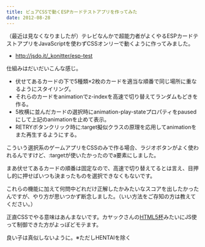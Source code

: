 ```yaml
---
title: ピュアCSSで動くESPカードテストアプリを作ってみた
date: 2012-08-28
---
```

（最近は見なくなりましたが）テレビなんかで超能力者がよくやるESPカードテストアプリをJavaScriptを使わずCSSオンリーで動くように作ってみました。

<!--more-->

<script type="text/javascript" src="http://jsdo.it/blogparts/pWd9/js"></script>

<ul>
<li><a href="http://jsdo.it/_konitter/esp-test" target="_blank">http://jsdo.it/_konitter/esp-test</a></li>
</ul>

仕組みはだいだいこんな感じ。

<ul>
<li>伏せてあるカードの下で5種類×2枚のカードを適当な順番で同じ場所に重なるようにスタイリング。</li>
<li>それらのカードをanimationでz-indexを高速で切り替えてランダムもどきを作る。</li>
<li>5枚横に並んだカードの選択時にanimation-play-stateプロパティをpausedにして上記のanimationを止めて表示。</li>
<li>RETRYボタンクリック時に:target擬似クラスの原理を応用してanimationをまた再生するようにする。</li>
</ul>

こういう選択系のゲームアプリをCSSのみで作る場合、ラジオボタンがよく使われるんですけど、:targetが使いたかったのでa要素にしました。

まあ伏せてあるカードの順番は固定なので、高速で切り替えてるとは言え、目押し的に押せばいつも決まったものを選択できなくもないです。

これらの機能に加えて何問中どれだけ正解したかみたいなスコアを出したかったんですが、やり方が思いつかず断念しました。（いい方法をご存知の方は教えてください。）

正直CSSでやる意味はあんまないです。カヤックさんの<a href="http://html5cup.kayac.com" target="_blank">HTML5杯</a>みたいにJS使って制御できた方がよっぽどモテます。

良い子は真似しないように。※ただしHENTAIを除く